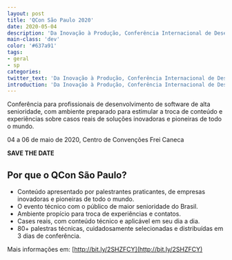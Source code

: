 ```yaml
---
layout: post
title: 'QCon São Paulo 2020'
date: 2020-05-04
description: 'Da Inovação à Produção, Conferência Internacional de Desenvolvimento de Software'
main-class: 'dev'
color: '#637a91'
tags:
- geral
- sp
categories:
twitter_text: 'Da Inovação à Produção, Conferência Internacional de Desenvolvimento de Software'
introduction: 'Da Inovação à Produção, Conferência Internacional de Desenvolvimento de Software'
---
```


Conferência para profissionais de desenvolvimento de software de alta senioridade, com ambiente preparado para estimular a troca de conteúdo e experiências sobre casos reais de soluções inovadoras e pioneiras de todo o mundo.

04 a 06 de maio de 2020, Centro de Convenções Frei Caneca

**SAVE THE DATE**

## Por que o QCon São Paulo?
- Conteúdo apresentado por palestrantes praticantes, de empresas inovadoras e pioneiras de todo o mundo.
- O evento técnico com o público de maior senioridade do Brasil.
- Ambiente propício para troca de experiências e contatos.
- Cases reais, com conteúdo técnico e aplicável em seu dia a dia.
- 80+ palestras técnicas, cuidadosamente selecionadas e distribuídas em 3 dias de conferência.

Mais informações em: [http://bit.ly/2SHZFCY](http://bit.ly/2SHZFCY)
